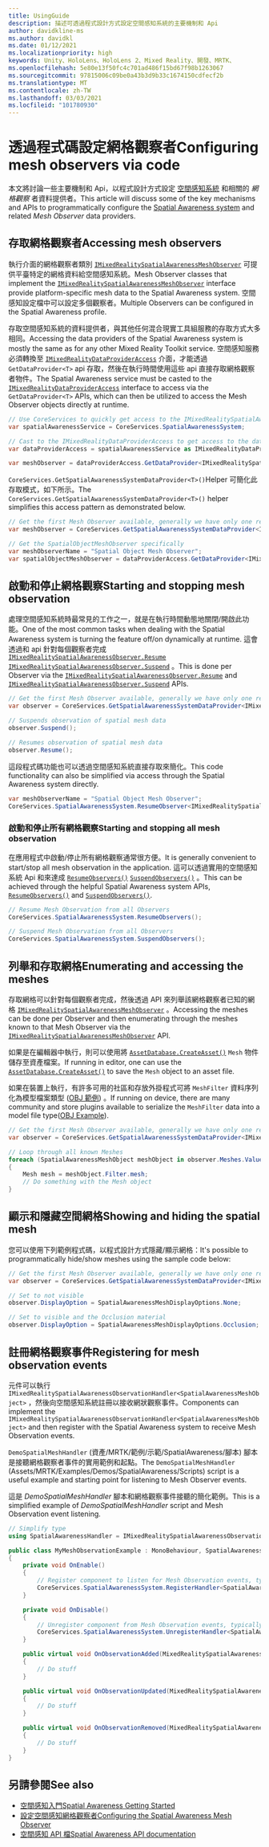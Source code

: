 ```yaml
---
title: UsingGuide
description: 描述可透過程式設計方式設定空間感知系統的主要機制和 Api
author: davidkline-ms
ms.author: davidkl
ms.date: 01/12/2021
ms.localizationpriority: high
keywords: Unity、HoloLens、HoloLens 2、Mixed Reality、開發、MRTK、
ms.openlocfilehash: 5e80e13f50fc4c701ad486f15bd67f98b1263067
ms.sourcegitcommit: 97815006c09be0a43b3d9b33c1674150cdfecf2b
ms.translationtype: MT
ms.contentlocale: zh-TW
ms.lasthandoff: 03/03/2021
ms.locfileid: "101780930"
---
```

# <a name="configuring-mesh-observers-via-code"></a><span data-ttu-id="288b6-104">透過程式碼設定網格觀察者</span><span class="sxs-lookup"><span data-stu-id="288b6-104">Configuring mesh observers via code</span></span>

<span data-ttu-id="288b6-105">本文將討論一些主要機制和 Api，以程式設計方式設定 [空間感知系統](SpatialAwarenessGettingStarted.md) 和相關的 *網格觀察* 者資料提供者。</span><span class="sxs-lookup"><span data-stu-id="288b6-105">This article will discuss some of the key mechanisms and APIs to programmatically configure the [Spatial Awareness system](SpatialAwarenessGettingStarted.md) and related *Mesh Observer* data providers.</span></span>

## <a name="accessing-mesh-observers"></a><span data-ttu-id="288b6-106">存取網格觀察者</span><span class="sxs-lookup"><span data-stu-id="288b6-106">Accessing mesh observers</span></span>

<span data-ttu-id="288b6-107">執行介面的網格觀察者類別 [`IMixedRealitySpatialAwarenessMeshObserver`](xref:Microsoft.MixedReality.Toolkit.SpatialAwareness.IMixedRealitySpatialAwarenessMeshObserver) 可提供平臺特定的網格資料給空間感知系統。</span><span class="sxs-lookup"><span data-stu-id="288b6-107">Mesh Observer classes that implement the [`IMixedRealitySpatialAwarenessMeshObserver`](xref:Microsoft.MixedReality.Toolkit.SpatialAwareness.IMixedRealitySpatialAwarenessMeshObserver) interface provide platform-specific mesh data to the Spatial Awareness system.</span></span> <span data-ttu-id="288b6-108">空間感知設定檔中可以設定多個觀察者。</span><span class="sxs-lookup"><span data-stu-id="288b6-108">Multiple Observers can be configured in the Spatial Awareness profile.</span></span>

<span data-ttu-id="288b6-109">存取空間感知系統的資料提供者，與其他任何混合現實工具組服務的存取方式大多相同。</span><span class="sxs-lookup"><span data-stu-id="288b6-109">Accessing the data providers of the Spatial Awareness system is mostly the same as for any other Mixed Reality Toolkit service.</span></span> <span data-ttu-id="288b6-110">空間感知服務必須轉換至 [`IMixedRealityDataProviderAccess`](xref:Microsoft.MixedReality.Toolkit.IMixedRealityDataProviderAccess) 介面，才能透過 `GetDataProvider<T>` api 存取，然後在執行時間使用這些 api 直接存取網格觀察者物件。</span><span class="sxs-lookup"><span data-stu-id="288b6-110">The Spatial Awareness service must be casted to the [`IMixedRealityDataProviderAccess`](xref:Microsoft.MixedReality.Toolkit.IMixedRealityDataProviderAccess) interface to access via the `GetDataProvider<T>` APIs, which can then be utilized to access the Mesh Observer objects directly at runtime.</span></span>

```c#
// Use CoreServices to quickly get access to the IMixedRealitySpatialAwarenessSystem
var spatialAwarenessService = CoreServices.SpatialAwarenessSystem;

// Cast to the IMixedRealityDataProviderAccess to get access to the data providers
var dataProviderAccess = spatialAwarenessService as IMixedRealityDataProviderAccess;

var meshObserver = dataProviderAccess.GetDataProvider<IMixedRealitySpatialAwarenessMeshObserver>();
```

<span data-ttu-id="288b6-111">`CoreServices.GetSpatialAwarenessSystemDataProvider<T>()`Helper 可簡化此存取模式，如下所示。</span><span class="sxs-lookup"><span data-stu-id="288b6-111">The `CoreServices.GetSpatialAwarenessSystemDataProvider<T>()` helper simplifies this access pattern as demonstrated below.</span></span>

```c#
// Get the first Mesh Observer available, generally we have only one registered
var meshObserver = CoreServices.GetSpatialAwarenessSystemDataProvider<IMixedRealitySpatialAwarenessMeshObserver>();

// Get the SpatialObjectMeshObserver specifically
var meshObserverName = "Spatial Object Mesh Observer";
var spatialObjectMeshObserver = dataProviderAccess.GetDataProvider<IMixedRealitySpatialAwarenessMeshObserver>(meshObserverName);
```

## <a name="starting-and-stopping-mesh-observation"></a><span data-ttu-id="288b6-112">啟動和停止網格觀察</span><span class="sxs-lookup"><span data-stu-id="288b6-112">Starting and stopping mesh observation</span></span>

<span data-ttu-id="288b6-113">處理空間感知系統時最常見的工作之一，就是在執行時間動態地關閉/開啟此功能。</span><span class="sxs-lookup"><span data-stu-id="288b6-113">One of the most common tasks when dealing with the Spatial Awareness system is turning the feature off/on dynamically at runtime.</span></span> <span data-ttu-id="288b6-114">這會透過和 api 針對每個觀察者完成 [`IMixedRealitySpatialAwarenessObserver.Resume`](xref:Microsoft.MixedReality.Toolkit.SpatialAwareness.IMixedRealitySpatialAwarenessObserver.Resume) [`IMixedRealitySpatialAwarenessObserver.Suspend`](xref:Microsoft.MixedReality.Toolkit.SpatialAwareness.IMixedRealitySpatialAwarenessObserver.Suspend) 。</span><span class="sxs-lookup"><span data-stu-id="288b6-114">This is done per Observer via the [`IMixedRealitySpatialAwarenessObserver.Resume`](xref:Microsoft.MixedReality.Toolkit.SpatialAwareness.IMixedRealitySpatialAwarenessObserver.Resume) and [`IMixedRealitySpatialAwarenessObserver.Suspend`](xref:Microsoft.MixedReality.Toolkit.SpatialAwareness.IMixedRealitySpatialAwarenessObserver.Suspend) APIs.</span></span>

```c#
// Get the first Mesh Observer available, generally we have only one registered
var observer = CoreServices.GetSpatialAwarenessSystemDataProvider<IMixedRealitySpatialAwarenessMeshObserver>();

// Suspends observation of spatial mesh data
observer.Suspend();

// Resumes observation of spatial mesh data
observer.Resume();
```

<span data-ttu-id="288b6-115">這段程式碼功能也可以透過空間感知系統直接存取來簡化。</span><span class="sxs-lookup"><span data-stu-id="288b6-115">This code functionality can also be simplified via access through the Spatial Awareness system directly.</span></span>

```c#
var meshObserverName = "Spatial Object Mesh Observer";
CoreServices.SpatialAwarenessSystem.ResumeObserver<IMixedRealitySpatialAwarenessMeshObserver>(meshObserverName);
```

### <a name="starting-and-stopping-all-mesh-observation"></a><span data-ttu-id="288b6-116">啟動和停止所有網格觀察</span><span class="sxs-lookup"><span data-stu-id="288b6-116">Starting and stopping all mesh observation</span></span>

<span data-ttu-id="288b6-117">在應用程式中啟動/停止所有網格觀察通常很方便。</span><span class="sxs-lookup"><span data-stu-id="288b6-117">It is generally convenient to start/stop all mesh observation in the application.</span></span> <span data-ttu-id="288b6-118">這可以透過實用的空間感知系統 Api 和來達成 [`ResumeObservers()`](xref:Microsoft.MixedReality.Toolkit.SpatialAwareness.IMixedRealitySpatialAwarenessSystem.ResumeObservers) [`SuspendObservers()`](xref:Microsoft.MixedReality.Toolkit.SpatialAwareness.IMixedRealitySpatialAwarenessSystem.SuspendObservers) 。</span><span class="sxs-lookup"><span data-stu-id="288b6-118">This can be achieved through the helpful Spatial Awareness system APIs, [`ResumeObservers()`](xref:Microsoft.MixedReality.Toolkit.SpatialAwareness.IMixedRealitySpatialAwarenessSystem.ResumeObservers) and [`SuspendObservers()`](xref:Microsoft.MixedReality.Toolkit.SpatialAwareness.IMixedRealitySpatialAwarenessSystem.SuspendObservers).</span></span>

```c#
// Resume Mesh Observation from all Observers
CoreServices.SpatialAwarenessSystem.ResumeObservers();

// Suspend Mesh Observation from all Observers
CoreServices.SpatialAwarenessSystem.SuspendObservers();
```

## <a name="enumerating-and-accessing-the-meshes"></a><span data-ttu-id="288b6-119">列舉和存取網格</span><span class="sxs-lookup"><span data-stu-id="288b6-119">Enumerating and accessing the meshes</span></span>

<span data-ttu-id="288b6-120">存取網格可以針對每個觀察者完成，然後透過 API 來列舉該網格觀察者已知的網格 [`IMixedRealitySpatialAwarenessMeshObserver`](xref:Microsoft.MixedReality.Toolkit.SpatialAwareness.IMixedRealitySpatialAwarenessMeshObserver) 。</span><span class="sxs-lookup"><span data-stu-id="288b6-120">Accessing the meshes can be done per Observer and then enumerating through the meshes known to that Mesh Observer via the [`IMixedRealitySpatialAwarenessMeshObserver`](xref:Microsoft.MixedReality.Toolkit.SpatialAwareness.IMixedRealitySpatialAwarenessMeshObserver) API.</span></span>

<span data-ttu-id="288b6-121">如果是在編輯器中執行，則可以使用將 [`AssetDatabase.CreateAsset()`](https://docs.unity3d.com/ScriptReference/AssetDatabase.CreateAsset.html) `Mesh` 物件儲存至資產檔案。</span><span class="sxs-lookup"><span data-stu-id="288b6-121">If running in editor, one can use the [`AssetDatabase.CreateAsset()`](https://docs.unity3d.com/ScriptReference/AssetDatabase.CreateAsset.html) to save the `Mesh` object to an asset file.</span></span>

<span data-ttu-id="288b6-122">如果在裝置上執行，有許多可用的社區和存放外掛程式可將 `MeshFilter` 資料序列化為模型檔案類型 ([OBJ 範例](http://wiki.unity3d.com/index.php/ObjExporter)) 。</span><span class="sxs-lookup"><span data-stu-id="288b6-122">If running on device, there are many community and store plugins available to serialize the `MeshFilter` data into a model file type([OBJ Example](http://wiki.unity3d.com/index.php/ObjExporter)).</span></span>

```c#
// Get the first Mesh Observer available, generally we have only one registered
var observer = CoreServices.GetSpatialAwarenessSystemDataProvider<IMixedRealitySpatialAwarenessMeshObserver>();

// Loop through all known Meshes
foreach (SpatialAwarenessMeshObject meshObject in observer.Meshes.Values)
{
    Mesh mesh = meshObject.Filter.mesh;
    // Do something with the Mesh object
}
```

## <a name="showing-and-hiding-the-spatial-mesh"></a><span data-ttu-id="288b6-123">顯示和隱藏空間網格</span><span class="sxs-lookup"><span data-stu-id="288b6-123">Showing and hiding the spatial mesh</span></span>

<span data-ttu-id="288b6-124">您可以使用下列範例程式碼，以程式設計方式隱藏/顯示網格：</span><span class="sxs-lookup"><span data-stu-id="288b6-124">It's possible to programmatically hide/show meshes using the sample code below:</span></span>

```c#
// Get the first Mesh Observer available, generally we have only one registered
var observer = CoreServices.GetSpatialAwarenessSystemDataProvider<IMixedRealitySpatialAwarenessMeshObserver>();

// Set to not visible
observer.DisplayOption = SpatialAwarenessMeshDisplayOptions.None;

// Set to visible and the Occlusion material
observer.DisplayOption = SpatialAwarenessMeshDisplayOptions.Occlusion;
```

## <a name="registering-for-mesh-observation-events"></a><span data-ttu-id="288b6-125">註冊網格觀察事件</span><span class="sxs-lookup"><span data-stu-id="288b6-125">Registering for mesh observation events</span></span>

<span data-ttu-id="288b6-126">元件可以執行 `IMixedRealitySpatialAwarenessObservationHandler<SpatialAwarenessMeshObject>` ，然後向空間感知系統註冊以接收網狀觀察事件。</span><span class="sxs-lookup"><span data-stu-id="288b6-126">Components can implement the `IMixedRealitySpatialAwarenessObservationHandler<SpatialAwarenessMeshObject>` and then register with the Spatial Awareness system to receive Mesh Observation events.</span></span>

<span data-ttu-id="288b6-127">`DemoSpatialMeshHandler` (資產/MRTK/範例/示範/SpatialAwareness/腳本) 腳本是接聽網格觀察者事件的實用範例和起點。</span><span class="sxs-lookup"><span data-stu-id="288b6-127">The `DemoSpatialMeshHandler` (Assets/MRTK/Examples/Demos/SpatialAwareness/Scripts) script is a useful example and starting point for listening to Mesh Observer events.</span></span>

<span data-ttu-id="288b6-128">這是 *DemoSpatialMeshHandler* 腳本和網格觀察事件接聽的簡化範例。</span><span class="sxs-lookup"><span data-stu-id="288b6-128">This is a simplified example of *DemoSpatialMeshHandler* script and Mesh Observation event listening.</span></span>

```c#
// Simplify type
using SpatialAwarenessHandler = IMixedRealitySpatialAwarenessObservationHandler<SpatialAwarenessMeshObject>;

public class MyMeshObservationExample : MonoBehaviour, SpatialAwarenessHandler
{
    private void OnEnable()
    {
        // Register component to listen for Mesh Observation events, typically done in OnEnable()
        CoreServices.SpatialAwarenessSystem.RegisterHandler<SpatialAwarenessHandler>(this);
    }

    private void OnDisable()
    {
        // Unregister component from Mesh Observation events, typically done in OnDisable()
        CoreServices.SpatialAwarenessSystem.UnregisterHandler<SpatialAwarenessHandler>(this);
    }

    public virtual void OnObservationAdded(MixedRealitySpatialAwarenessEventData<SpatialAwarenessMeshObject> eventData)
    {
        // Do stuff
    }

    public virtual void OnObservationUpdated(MixedRealitySpatialAwarenessEventData<SpatialAwarenessMeshObject> eventData)
    {
        // Do stuff
    }

    public virtual void OnObservationRemoved(MixedRealitySpatialAwarenessEventData<SpatialAwarenessMeshObject> eventData)
    {
        // Do stuff
    }
}
```

## <a name="see-also"></a><span data-ttu-id="288b6-129">另請參閱</span><span class="sxs-lookup"><span data-stu-id="288b6-129">See also</span></span>

- [<span data-ttu-id="288b6-130">空間感知入門</span><span class="sxs-lookup"><span data-stu-id="288b6-130">Spatial Awareness Getting Started</span></span>](SpatialAwarenessGettingStarted.md)
- [<span data-ttu-id="288b6-131">設定空間感知網格觀察者</span><span class="sxs-lookup"><span data-stu-id="288b6-131">Configuring the Spatial Awareness Mesh Observer</span></span>](ConfiguringSpatialAwarenessMeshObserver.md)
- [<span data-ttu-id="288b6-132">空間感知 API 檔</span><span class="sxs-lookup"><span data-stu-id="288b6-132">Spatial Awareness API documentation</span></span>](xref:Microsoft.MixedReality.Toolkit.SpatialAwareness)
